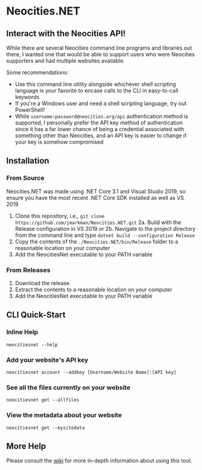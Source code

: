 ﻿# Neocities.NET

## Interact with the Neocities API!

While there are several Neocities command line programs and libraries out there, I wanted one that would be able to support users who were Neocities supporters and had multiple websites available.

Some recommendations:

- Use this command line utility alongside whichever shell scripting language is your favorite to encase calls to the CLI in easy-to-call keywords
- If you're a Windows user and need a shell scripting language, try out PowerShell!
- While `username:password@neocities.org/api` authentication method is supported, I personally prefer the API key method of authentication since it has a far lower chance of being a credential associated with something other than Neocities, and an API key is easier to change if your key is somehow compromised

## Installation

### From Source

Neocities.NET was made using .NET Core 3.1 and Visual Studio 2019, so ensure you have the most recent .NET Core SDK installed as well as VS 2019

1. Clone this repository, i.e., `git clone https://github.com/jmarkman/Neocities.NET.git`
2a. Build with the Release configuration in VS 2019
*or*
2b. Navigate to the project directory from the command line and type `dotnet build --configuration Release`
3. Copy the contents of the `./Neocities.NET/bin/Release` folder to a reasonable location on your computer
4. Add the NeocitiesNet executable to your PATH variable

### From Releases

1. Download the release
2. Extract the contents to a reasonable location on your computer
3. Add the NeocitiesNet executable to your PATH variable

## CLI Quick-Start

### Inline Help

`neocitiesnet --help`

### Add your website's API key

`neocitiesnet account --addkey [Username/Website Name]:[API key]`

### See all the files currently on your website

`neocitiesnet get --allfiles`

### View the metadata about your website

`neocitiesnet get --mysitedata`

## More Help

Please consult the [wiki](https://github.com/jmarkman/Neocities.NET/wiki) for more in-depth information about using this tool.
